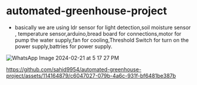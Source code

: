 # automated-greenhouse-project
* basically we are using ldr sensor for light detection,soil moisture sensor , temperature sensor,arduino,bread board for connections,motor for pump the water supply,fan for cooling,Threshold Switch for turn on the power supply,battries for power supply.
  


![WhatsApp Image 2024-02-21 at 5 17 27 PM](https://github.com/sahid9954/automated-greenhouse-project/assets/114164879/f0d0c72e-9a34-4de7-832c-df6aa92c6ff3)


https://github.com/sahid9954/automated-greenhouse-project/assets/114164879/c6047027-079b-4a6c-931f-bf6481be387b

